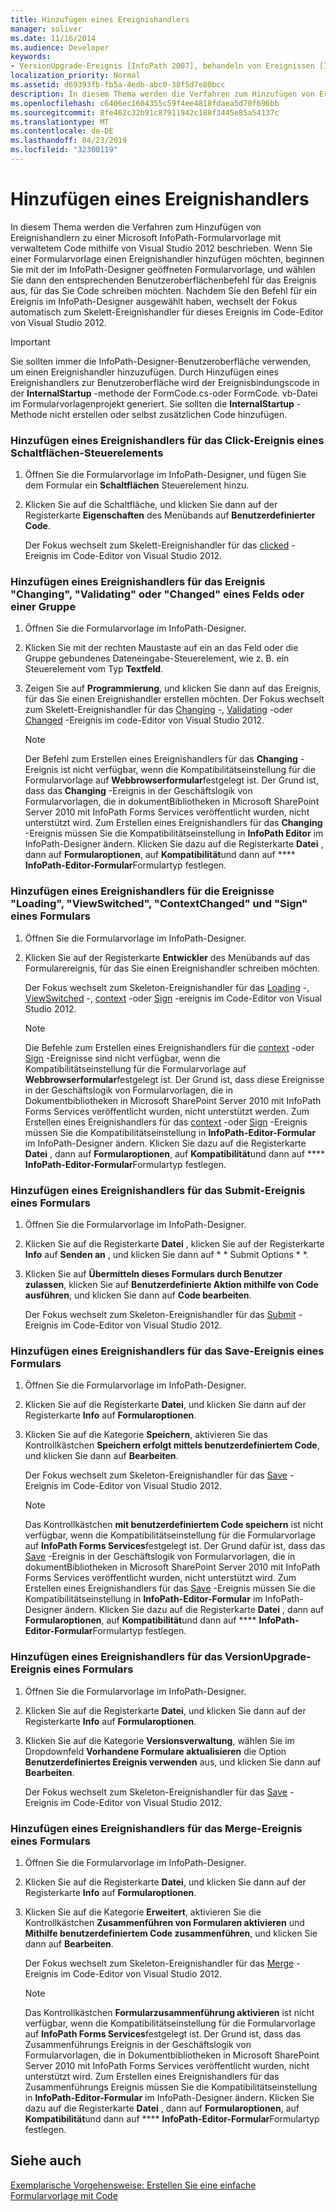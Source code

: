 ```yaml
---
title: Hinzufügen eines Ereignishandlers
manager: soliver
ms.date: 11/16/2014
ms.audience: Developer
keywords:
- VersionUpgrade-Ereignis [InfoPath 2007], behandeln von Ereignissen [InfoPath 2007], Ändern des Ereignisses [InfoPath 2007], InfoPath 2007, Hinzufügen von Ereignishandlern, Changed-Ereignis [InfoPath 2007], Context-Ereignis [InfoPath 2007], Click-Ereignis [InfoPath 2007], Ereignisse [InfoPath 2007], Hinzufügen von Ereignishandlern, Signieren eines Ereignisses [InfoPath 2007], ViewSwitched-Ereignis [InfoPath 2007], Ereignisbehandlung [InfoPath 2007], zusammenFührungs Ereignis [InfoPath 2007], Validating-Ereignis [InfoPath 2007], Ereignis senden [InfoPath 2007], Ereignis speichern [InfoPath 2007], laden Ereignis [InfoPath 2007]
localization_priority: Normal
ms.assetid: d69393fb-fb5a-4edb-abc0-38f5d7e80bcc
description: In diesem Thema werden die Verfahren zum Hinzufügen von Ereignishandlern zu einer Microsoft InfoPath-Formularvorlage mit verwaltetem Code mithilfe von Visual Studio 2012 beschrieben. Wenn Sie einer Formularvorlage einen Ereignishandler hinzufügen möchten, beginnen Sie mit der im InfoPath-Designer geöffneten Formularvorlage, und wählen Sie dann den entsprechenden Benutzeroberflächenbefehl für das Ereignis aus, für das Sie Code schreiben möchten. Nachdem Sie den Befehl für ein Ereignis im InfoPath-Designer ausgewählt haben, wechselt der Fokus automatisch zum Skelett-Ereignishandler für dieses Ereignis im Code-Editor von Visual Studio 2012.
ms.openlocfilehash: c6406ec1604355c59f4ee4818fdaea5d70f696bb
ms.sourcegitcommit: 8fe462c32b91c87911942c188f3445e85a54137c
ms.translationtype: MT
ms.contentlocale: de-DE
ms.lasthandoff: 04/23/2019
ms.locfileid: "32300119"
---
```

# <a name="add-an-event-handler"></a>Hinzufügen eines Ereignishandlers

In diesem Thema werden die Verfahren zum Hinzufügen von Ereignishandlern zu einer Microsoft InfoPath-Formularvorlage mit verwaltetem Code mithilfe von Visual Studio 2012 beschrieben. Wenn Sie einer Formularvorlage einen Ereignishandler hinzufügen möchten, beginnen Sie mit der im InfoPath-Designer geöffneten Formularvorlage, und wählen Sie dann den entsprechenden Benutzeroberflächenbefehl für das Ereignis aus, für das Sie Code schreiben möchten. Nachdem Sie den Befehl für ein Ereignis im InfoPath-Designer ausgewählt haben, wechselt der Fokus automatisch zum Skelett-Ereignishandler für dieses Ereignis im Code-Editor von Visual Studio 2012.
  
> [!IMPORTANT]
> Sie sollten immer die InfoPath-Designer-Benutzeroberfläche verwenden, um einen Ereignishandler hinzuzufügen. Durch Hinzufügen eines Ereignishandlers zur Benutzeroberfläche wird der Ereignisbindungscode in der **InternalStartup** -methode der FormCode.cs-oder FormCode. vb-Datei im Formularvorlagenprojekt generiert. Sie sollten die **InternalStartup** -Methode nicht erstellen oder selbst zusätzlichen Code hinzufügen. 
  
### <a name="add-an-event-handler-for-the-click-event-of-a-button-control"></a>Hinzufügen eines Ereignishandlers für das Click-Ereignis eines Schaltflächen-Steuerelements

1. Öffnen Sie die Formularvorlage im InfoPath-Designer, und fügen Sie dem Formular ein **Schaltflächen** Steuerelement hinzu. 
    
2. Klicken Sie auf die Schaltfläche, und klicken Sie dann auf der Registerkarte **Eigenschaften** des Menübands auf **Benutzerdefinierter Code**.
    
    Der Fokus wechselt zum Skelett-Ereignishandler für das [clicked](https://msdn.microsoft.com/library/Microsoft.Office.InfoPath.ButtonEvent.Clicked.aspx) -Ereignis im Code-Editor von Visual Studio 2012. 
    
### <a name="add-an-event-handler-for-the-changing-validating-or-changed-event-of-a-field-or-group"></a>Hinzufügen eines Ereignishandlers für das Ereignis "Changing", "Validating" oder "Changed" eines Felds oder einer Gruppe

1. Öffnen Sie die Formularvorlage im InfoPath-Designer.
    
2. Klicken Sie mit der rechten Maustaste auf ein an das Feld oder die Gruppe gebundenes Dateneingabe-Steuerelement, wie z. B. ein Steuerelement vom Typ **Textfeld**. 
    
3. Zeigen Sie auf **Programmierung**, und klicken Sie dann auf das Ereignis, für das Sie einen Ereignishandler erstellen möchten. Der Fokus wechselt zum Skelett-Ereignishandler für das [Changing](https://msdn.microsoft.com/library/Microsoft.Office.InfoPath.XmlEvent.Changing.aspx) -, [Validating](https://msdn.microsoft.com/library/Microsoft.Office.InfoPath.XmlEvent.Validating.aspx) -oder [Changed](https://msdn.microsoft.com/library/Microsoft.Office.InfoPath.XmlEvent.Changed.aspx) -Ereignis im code-Editor von Visual Studio 2012. 
    
    > [!NOTE]
    > Der Befehl zum Erstellen eines Ereignishandlers für das **Changing** -Ereignis ist nicht verfügbar, wenn die Kompatibilitätseinstellung für die Formularvorlage auf **Webbrowserformular**festgelegt ist. Der Grund ist, dass das **Changing** -Ereignis in der Geschäftslogik von Formularvorlagen, die in dokumentBibliotheken in Microsoft SharePoint Server 2010 mit InfoPath Forms Services veröffentlicht wurden, nicht unterstützt wird. Zum Erstellen eines Ereignishandlers für das **Changing** -Ereignis müssen Sie die Kompatibilitätseinstellung in **InfoPath Editor** im InfoPath-Designer ändern. Klicken Sie dazu auf die Registerkarte **Datei** , dann auf **Formularoptionen**, auf **Kompatibilität**und dann auf **** **InfoPath-Editor-Formular**Formulartyp festlegen. 
  
### <a name="add-an-event-handler-for-the-loading-viewswitched-contextchanged-and-sign-events-of-a-form"></a>Hinzufügen eines Ereignishandlers für die Ereignisse "Loading", "ViewSwitched", "ContextChanged" und "Sign" eines Formulars

1. Öffnen Sie die Formularvorlage im InfoPath-Designer.
    
2. Klicken Sie auf der Registerkarte **Entwickler** des Menübands auf das Formularereignis, für das Sie einen Ereignishandler schreiben möchten. 
    
    Der Fokus wechselt zum Skeleton-Ereignishandler für das [Loading](https://msdn.microsoft.com/library/Microsoft.Office.InfoPath.FormEvents.Loading.aspx) -, [ViewSwitched](https://msdn.microsoft.com/library/Microsoft.Office.InfoPath.FormEvents.ViewSwitched.aspx) -, [context](https://msdn.microsoft.com/library/Microsoft.Office.InfoPath.FormEvents.ContextChanged.aspx) -oder [Sign](https://msdn.microsoft.com/library/Microsoft.Office.InfoPath.FormEvents.Sign.aspx) -ereignis im Code-Editor von Visual Studio 2012. 
    
    > [!NOTE]
    > Die Befehle zum Erstellen eines Ereignishandlers für die [context](https://msdn.microsoft.com/library/Microsoft.Office.InfoPath.FormEvents.ContextChanged.aspx) -oder [Sign](https://msdn.microsoft.com/library/Microsoft.Office.InfoPath.FormEvents.Sign.aspx) -Ereignisse sind nicht verfügbar, wenn die Kompatibilitätseinstellung für die Formularvorlage auf **Webbrowserformular**festgelegt ist. Der Grund ist, dass diese Ereignisse in der Geschäftslogik von Formularvorlagen, die in Dokumentbibliotheken in Microsoft SharePoint Server 2010 mit InfoPath Forms Services veröffentlicht wurden, nicht unterstützt werden. Zum Erstellen eines Ereignishandlers für das [context](https://msdn.microsoft.com/library/Microsoft.Office.InfoPath.FormEvents.ContextChanged.aspx) -oder [Sign](https://msdn.microsoft.com/library/Microsoft.Office.InfoPath.FormEvents.Sign.aspx) -Ereignis müssen Sie die Kompatibilitätseinstellung in **InfoPath-Editor-Formular** im InfoPath-Designer ändern. Klicken Sie dazu auf die Registerkarte **Datei** , dann auf **Formularoptionen**, auf **Kompatibilität**und dann auf **** **InfoPath-Editor-Formular**Formulartyp festlegen. 
  
### <a name="add-an-event-handler-for-the-submit-event-of-a-form"></a>Hinzufügen eines Ereignishandlers für das Submit-Ereignis eines Formulars

1. Öffnen Sie die Formularvorlage im InfoPath-Designer.
    
2. Klicken Sie auf die Registerkarte **Datei** , klicken Sie auf der Registerkarte **Info** auf **Senden an** , und klicken Sie dann auf * * Submit Options * *.
    
3. Klicken Sie auf **Übermitteln dieses Formulars durch Benutzer zulassen**, klicken Sie auf **Benutzerdefinierte Aktion mithilfe von Code ausführen**, und klicken Sie dann auf **Code bearbeiten**.
    
    Der Fokus wechselt zum Skeleton-Ereignishandler für das [Submit](https://msdn.microsoft.com/library/Microsoft.Office.InfoPath.FormEvents.Submit.aspx) -Ereignis im Code-Editor von Visual Studio 2012. 
    
### <a name="add-an-event-handler-for-the-save-event-of-a-form"></a>Hinzufügen eines Ereignishandlers für das Save-Ereignis eines Formulars

1. Öffnen Sie die Formularvorlage im InfoPath-Designer.
    
2. Klicken Sie auf die Registerkarte **Datei**, und klicken Sie dann auf der Registerkarte **Info** auf **Formularoptionen**. 
    
3. Klicken Sie auf die Kategorie **Speichern**, aktivieren Sie das Kontrollkästchen **Speichern erfolgt mittels benutzerdefiniertem Code**, und klicken Sie dann auf **Bearbeiten**.
    
    Der Fokus wechselt zum Skeleton-Ereignishandler für das [Save](https://msdn.microsoft.com/library/Microsoft.Office.InfoPath.FormEvents.Save.aspx) -Ereignis im Code-Editor von Visual Studio 2012. 
    
    > [!NOTE]
    > Das Kontrollkästchen **mit benutzerdefiniertem Code speichern** ist nicht verfügbar, wenn die Kompatibilitätseinstellung für die Formularvorlage auf **InfoPath Forms Services**festgelegt ist. Der Grund dafür ist, dass das [Save](https://msdn.microsoft.com/library/Microsoft.Office.InfoPath.FormEvents.Save.aspx) -Ereignis in der Geschäftslogik von Formularvorlagen, die in dokumentBibliotheken in Microsoft SharePoint Server 2010 mit InfoPath Forms Services veröffentlicht wurden, nicht unterstützt wird. Zum Erstellen eines Ereignishandlers für das [Save](https://msdn.microsoft.com/library/Microsoft.Office.InfoPath.FormEvents.Save.aspx) -Ereignis müssen Sie die Kompatibilitätseinstellung in **InfoPath-Editor-Formular** im InfoPath-Designer ändern. Klicken Sie dazu auf die Registerkarte **Datei** , dann auf **Formularoptionen**, auf **Kompatibilität**und dann auf **** **InfoPath-Editor-Formular**Formulartyp festlegen. 
  
### <a name="add-an-event-handler-for-the-versionupgrade-event-of-a-form"></a>Hinzufügen eines Ereignishandlers für das VersionUpgrade-Ereignis eines Formulars

1. Öffnen Sie die Formularvorlage im InfoPath-Designer.
    
2. Klicken Sie auf die Registerkarte **Datei**, und klicken Sie dann auf der Registerkarte **Info** auf **Formularoptionen**. 
    
3. Klicken Sie auf die Kategorie **Versionsverwaltung**, wählen Sie im Dropdownfeld **Vorhandene Formulare aktualisieren** die Option **Benutzerdefiniertes Ereignis verwenden** aus, und klicken Sie dann auf **Bearbeiten**.
    
    Der Fokus wechselt zum Skeleton-Ereignishandler für das [Save](https://msdn.microsoft.com/library/Microsoft.Office.InfoPath.FormEvents.Save.aspx) -Ereignis im Code-Editor von Visual Studio 2012. 
    
### <a name="add-an-event-handler-for-the-merge-event-of-a-form"></a>Hinzufügen eines Ereignishandlers für das Merge-Ereignis eines Formulars

1. Öffnen Sie die Formularvorlage im InfoPath-Designer.
    
2. Klicken Sie auf die Registerkarte **Datei**, und klicken Sie dann auf der Registerkarte **Info** auf **Formularoptionen**. 
    
3. Klicken Sie auf die Kategorie **Erweitert**, aktivieren Sie die Kontrollkästchen **Zusammenführen von Formularen aktivieren** und **Mithilfe benutzerdefiniertem Code zusammenführen**, und klicken Sie dann auf **Bearbeiten**.
    
    Der Fokus wechselt zum Skeleton-Ereignishandler für das [Merge](https://msdn.microsoft.com/library/Microsoft.Office.InfoPath.FormEvents.Merge.aspx) -Ereignis im Code-Editor von Visual Studio 2012. 
    
    > [!NOTE]
    > Das Kontrollkästchen **Formularzusammenführung aktivieren** ist nicht verfügbar, wenn die Kompatibilitätseinstellung für die Formularvorlage auf **InfoPath Forms Services**festgelegt ist. Der Grund ist, [](https://msdn.microsoft.com/library/Microsoft.Office.InfoPath.FormEvents.Merge.aspx) dass das Zusammenführungs Ereignis in der Geschäftslogik von Formularvorlagen, die in Dokumentbibliotheken in Microsoft SharePoint Server 2010 mit InfoPath Forms Services veröffentlicht wurden, nicht unterstützt wird. Zum Erstellen eines Ereignishandlers für [](https://msdn.microsoft.com/library/Microsoft.Office.InfoPath.FormEvents.Merge.aspx) das Zusammenführungs Ereignis müssen Sie die Kompatibilitätseinstellung in **InfoPath-Editor-Formular** im InfoPath-Designer ändern. Klicken Sie dazu auf die Registerkarte **Datei** , dann auf **Formularoptionen**, auf **Kompatibilität**und dann auf **** **InfoPath-Editor-Formular**Formulartyp festlegen. 
  
## <a name="see-also"></a>Siehe auch



[Exemplarische Vorgehensweise: Erstellen Sie eine einfache Formularvorlage mit Code](walkthrough-creating-a-basic-form-template-with-code.md)

